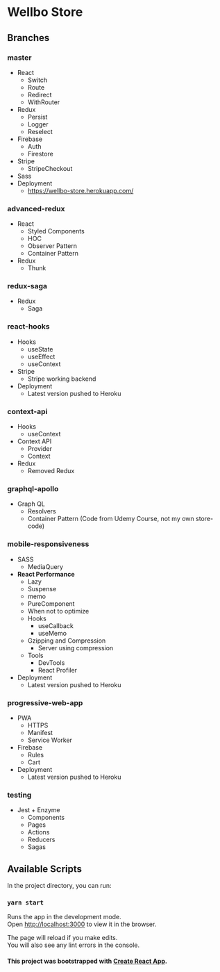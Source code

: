 # Wellbo Store

## Branches

### master

* React
  * Switch
  * Route
  * Redirect
  * WithRouter
* Redux
  * Persist
  * Logger
  * Reselect
* Firebase
  * Auth
  * Firestore
* Stripe
  * StripeCheckout
* Sass
* Deployment
  * https://wellbo-store.herokuapp.com/ 
  
### advanced-redux

* React
  * Styled Components
  * HOC
  * Observer Pattern
  * Container Pattern
* Redux
  * Thunk

### redux-saga

* Redux
  * Saga

### react-hooks

* Hooks
  * useState
  * useEffect
  * useContext
* Stripe
  * Stripe working backend
* Deployment
  * Latest version pushed to Heroku

### context-api

* Hooks
  * useContext
* Context API
  * Provider
  * Context
* Redux
  * Removed Redux
  
### graphql-apollo

* Graph QL
  * Resolvers
  * Container Pattern
  (Code from Udemy Course, not my own store-code)
  
### mobile-responsiveness

* SASS
  * MediaQuery
* **React Performance**
  * Lazy
  * Suspense
  * memo
  * PureComponent
  * When not to optimize
  * Hooks
    * useCallback
    * useMemo
  * Gzipping and Compression
    * Server using compression
  * Tools
    * DevTools
    * React Profiler
* Deployment
  * Latest version pushed to Heroku
  
### progressive-web-app

* PWA
  * HTTPS
  * Manifest
  * Service Worker
* Firebase
  * Rules
  * Cart
* Deployment
  * Latest version pushed to Heroku
  
### testing

* Jest + Enzyme
  * Components
  * Pages
  * Actions
  * Reducers
  * Sagas

## Available Scripts

In the project directory, you can run:

### `yarn start`

Runs the app in the development mode.<br />
Open [http://localhost:3000](http://localhost:3000) to view it in the browser.

The page will reload if you make edits.<br />
You will also see any lint errors in the console.

#### This project was bootstrapped with [Create React App](https://github.com/facebook/create-react-app).
